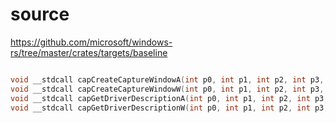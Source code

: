# source

<https://github.com/microsoft/windows-rs/tree/master/crates/targets/baseline>

```c

void __stdcall capCreateCaptureWindowA(int p0, int p1, int p2, int p3, int p4, int p5, int p6, int p7) {}
void __stdcall capCreateCaptureWindowW(int p0, int p1, int p2, int p3, int p4, int p5, int p6, int p7) {}
void __stdcall capGetDriverDescriptionA(int p0, int p1, int p2, int p3, int p4) {}
void __stdcall capGetDriverDescriptionW(int p0, int p1, int p2, int p3, int p4) {}

```

